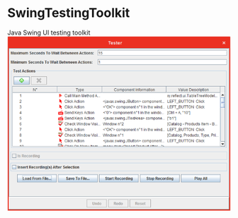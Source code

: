 # SwingTestingToolkit
Java Swing UI testing toolkit
![Alt text](swing-testing-toolkit/misc/screenshot.png?raw=true "Title")
